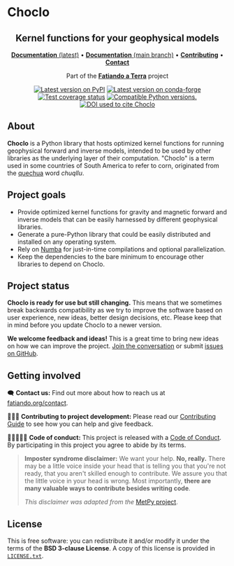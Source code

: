 # Choclo

<h2 align="center">Kernel functions for your geophysical models</h2>

<p align="center">
<a href="https://www.fatiando.org/choclo"><strong>Documentation</strong> (latest)</a> •
<a href="https://www.fatiando.org/choclo/dev"><strong>Documentation</strong> (main branch)</a> •
<a href="https://github.com/fatiando/choclo/blob/main/CONTRIBUTING.md"><strong>Contributing</strong></a> •
<a href="https://www.fatiando.org/contact/"><strong>Contact</strong></a>
</p>

<p align="center">
Part of the <a href="https://www.fatiando.org"><strong>Fatiando a Terra</strong></a> project
</p>

<p align="center">
<a href="https://pypi.python.org/pypi/choclo"><img src="http://img.shields.io/pypi/v/choclo.svg?style=flat-square" alt="Latest version on PyPI"></a>
<a href="https://github.com/conda-forge/choclo-feedstock"><img src="https://img.shields.io/conda/vn/conda-forge/choclo.svg?style=flat-square" alt="Latest version on conda-forge"></a>
<a href="https://codecov.io/gh/fatiando/choclo"><img src="https://img.shields.io/codecov/c/github/fatiando/choclo/main.svg?style=flat-square" alt="Test coverage status"></a>
<a href="https://pypi.python.org/pypi/choclo"><img src="https://img.shields.io/pypi/pyversions/choclo.svg?style=flat-square" alt="Compatible Python versions."></a>
<a href="https://doi.org/10.5281/zenodo.7851747"><img src="https://img.shields.io/badge/doi-10.5281%2Fzenodo.7851747-blue?style=flat-square" alt="DOI used to cite Choclo"></a>
</p>

## About

**Choclo** is a Python library that hosts optimized kernel functions for
running geophysical forward and inverse models, intended to be used by other
libraries as the underlying layer of their computation.
"Choclo" is a term used in some countries of South America to refer to corn,
originated from the [quechua](https://en.wikipedia.org/wiki/Quechuan_languages)
word _chuqllu_.

## Project goals

* Provide optimized kernel functions for gravity and magnetic forward and
  inverse models that can be easily harnessed by different geophysical
  libraries.
* Generate a pure-Python library that could be easily distributed and installed
  on any operating system.
* Rely on [Numba](https://numba.pydata.org/) for just-in-time compilations and
  optional parallelization.
* Keep the dependencies to the bare minimum to encourage other libraries to
  depend on Choclo.

## Project status

**Choclo is ready for use but still changing.**
This means that we sometimes break backwards compatibility as we try to
improve the software based on user experience, new ideas, better design
decisions, etc. Please keep that in mind before you update Choclo to a newer
version.

**We welcome feedback and ideas!** This is a great time to bring new ideas on
how we can improve the project.
[Join the conversation](https://www.fatiando.org/contact) or submit
[issues on GitHub](https://github.com/fatiando/choclo/issues).

## Getting involved

🗨️ **Contact us:**
Find out more about how to reach us at
[fatiando.org/contact](https://www.fatiando.org/contact/).

👩🏾‍💻 **Contributing to project development:**
Please read our
[Contributing Guide](https://github.com/fatiando/choclo/blob/main/CONTRIBUTING.md)
to see how you can help and give feedback.

🧑🏾‍🤝‍🧑🏼 **Code of conduct:**
This project is released with a
[Code of Conduct](https://github.com/fatiando/community/blob/main/CODE_OF_CONDUCT.md).
By participating in this project you agree to abide by its terms.

> **Imposter syndrome disclaimer:**
> We want your help. **No, really.** There may be a little voice inside your
> head that is telling you that you're not ready, that you aren't skilled
> enough to contribute. We assure you that the little voice in your head is
> wrong. Most importantly, **there are many valuable ways to contribute besides
> writing code**.
>
> *This disclaimer was adapted from the*
> [MetPy project](https://github.com/Unidata/MetPy).

## License

This is free software: you can redistribute it and/or modify it under the terms
of the **BSD 3-clause License**. A copy of this license is provided in
[`LICENSE.txt`](https://github.com/fatiando/choclo/blob/main/LICENSE.txt).
